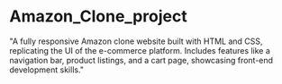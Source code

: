 # Amazon_Clone_project
"A fully responsive Amazon clone website built with HTML and CSS, replicating the UI of the e-commerce platform. Includes features like a navigation bar, product listings, and a cart page, showcasing front-end development skills."
